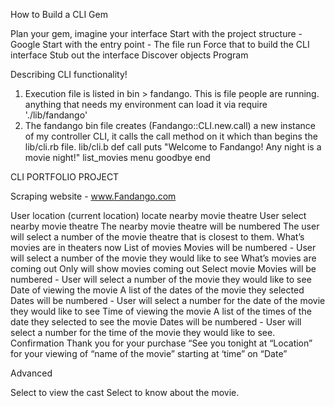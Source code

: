 How to Build a CLI Gem 

Plan your gem, imagine your interface
Start with the project structure - Google 
Start with the entry point - The file run 
Force that to build the CLI interface
Stub out the interface 
Discover objects 
Program 

Describing CLI functionality! 
1. Execution file is listed in bin > fandango. This is file people are running.
    anything that needs my environment can load it via require './lib/fandango'
2. The fandango bin file creates (Fandango::CLI.new.call) a new instance of my controller CLI, it calls the call method on it which than begins the lib/cli.rb file. 
            lib/cli.b 
            def call 
                puts "Welcome to Fandango! Any night is a movie night!"
                list_movies
                menu 
                goodbye
             end 

CLI PORTFOLIO PROJECT 

Scraping website - www.Fandango.com


User location (current location)
locate nearby movie theatre 
User select nearby movie theatre
The nearby movie theatre will be numbered 
The user will select a number of the movie theatre that is closest to them. 
What’s movies are in theaters now 
List of movies 
Movies will be numbered - User will select a number of the movie they would like to see
What’s movies are coming out 
Only will show movies coming out 
Select movie 
Movies will be numbered - User will select a number of the movie they would like to see
Date of viewing the movie 
A list of the dates of the movie they selected 
Dates will be numbered - User will select a number for the date of the movie they would like to see
Time of viewing the movie 
A list of the times of the date they selected to see the movie 
Dates will be numbered - User will select a number for the time of the movie they would like to see.
Confirmation 
Thank you for your purchase “See you tonight at “Location” for your viewing of “name of the movie” starting at ‘time” on “Date”

Advanced 

Select to view the cast 
Select to know about the movie. 



